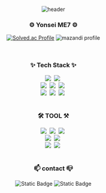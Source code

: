<div align="center">
  
![header](https://capsule-render.vercel.app/api?type=waving&color=timeAuto&height=300&section=header&text=Welcome!-nl-kkihui%20github&fontSize=90)
</div>

<h3 align="center"> ⚙ Yonsei ME7 ⚙ </h3>
<div align="center">

[![Solved.ac Profile](http://mazassumnida.wtf/api/v2/generate_badge?boj=cogns1118)](https://solved.ac/cogns1118/)
![mazandi profile](http://mazandi.herokuapp.com/api?handle=cogns1118&theme=cold)
</div>

<br>

<h3 align="center">✨ Tech Stack ✨</h3>
<div align="center">
  <img src="https://img.shields.io/badge/html5-E34F26.svg?style=for-the-badge&logo=html5&logoColor=white" />&nbsp
  <img src="https://img.shields.io/badge/css3-1572B6.svg?style=for-the-badge&logo=css3&logoColor=white" />&nbsp
</div>

<div align="center">
  <img src="https://img.shields.io/badge/Django-092E20?style=for-the-badge&logo=Django&logoColor=white" />&nbsp
  <img src="https://img.shields.io/badge/ROS-22314E?style=for-the-badge&logo=ROS&logoColor=white" />&nbsp
  <img src="https://img.shields.io/badge/AWS-232F3E?style=for-the-badge&logo=amazonaws&logoColor=white" />&nbsp
</div>

<div align="center">
  <img src="https://img.shields.io/badge/python-3670A0?style=for-the-badge&logo=python&logoColor=white" />&nbsp
  <img src="https://img.shields.io/badge/C%20language-A8B9CC?style=for-the-badge&logo=c&logoColor=white" />&nbsp
  <img src="https://img.shields.io/badge/MATLAB-FF9A00.svg?style=for-the-badge" />&nbsp
</div>

<br>

<h3 align="center">🛠 TOOL ⚒</h3>
<div align="center">
  <img src="https://img.shields.io/badge/git-F05033.svg?style=for-the-badge&logo=git&logoColor=white" />&nbsp
  <img src="https://img.shields.io/badge/github-181717.svg?style=for-the-badge&logo=github&logoColor=white" />&nbsp
  <img src="https://img.shields.io/badge/Notion-F3F3F3.svg?style=for-the-badge&logo=notion&logoColor=black" />&nbsp
</div>

<div align="center">
  <img src="https://img.shields.io/badge/PhotoShop-31A8FF.svg?style=for-the-badge&logo=adobephotoshop&logoColor=white" />&nbsp
  <img src="https://img.shields.io/badge/illustrator-FF9A00.svg?style=for-the-badge&logo=adobeillustrator&logoColor=white" />&nbsp
</div>

<div align="center">
  <img src="https://img.shields.io/badge/Linux-FCC624.svg?style=for-the-badge&logo=LINUX&logoColor=white" />&nbsp
  <img src="https://img.shields.io/badge/UBUNTU-E95420.svg?style=for-the-badge&logo=UBUNTU&logoColor=white" />&nbsp
</div>


<br>

<h3 align="center">📫 contact 📪</h3>
<div align="center">
  
![Static Badge](https://img.shields.io/badge/seo__kkihui-passing?style=plastic&logo=instagram&logoColor=FFFFFF&labelColor=5C1374&color=5C1374)
![Static Badge](https://img.shields.io/badge/cogns1118%40yonsei.ac.kr-passing?style=plastic&logo=gmail&logoColor=%23EA4335&labelColor=000000&color=000000)
</div>





<!--
**kkihui/kkihui** is a ✨ _special_ ✨ repository because its `README.md` (this file) appears on your GitHub profile.
![Static Badge](https://img.shields.io/badge/kihun1118%40lgcns.com-passing?style=plastic&logo=lg&logoColor=%23A50034&labelColor=FFFFFF&color=FFFFFF)

Here are some ideas to get you started:

- 🔭 I’m currently working on ...
- 🌱 I’m currently learning ...
- 👯 I’m looking to collaborate on ...
- 🤔 I’m looking for help with ...
- 💬 Ask me about ...
- 📫 How to reach me: ...
- 😄 Pronouns: ...
- ⚡ Fun fact: ...
-->
